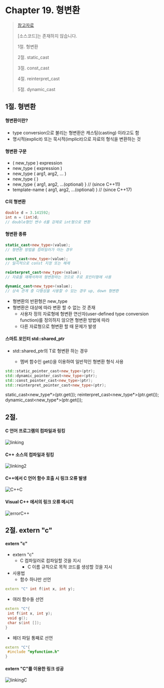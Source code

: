 #  Chapter 19. 형변환  
> [참고자료](https://wikidocs.net/143100)
>
> [소스코드]는 존재하지 않습니다.
> 
> 1절. 형변환
>
> 2절. static_cast
>
> 3절. const_cast
>
> 4절. reinterpret_cast
>
> 5절. dynamic_cast

## 1절. 형변환
#### 형변환이란?
* type conversion으로 불리는 형변환은 캐스팅(casting) 이라고도 함
* 명시적(explicit) 또는 묵시적(implicit)으로 자료의 형식을 변환하는 것

#### 형변환 구문
* ( new_type ) expression     
* new_type ( expression )     
* new_type ( arg1, arg2, ... )
* new_type ( )
* new_type { arg1, arg2, ...(optional) } // (since C++11)
* template-name ( arg1, arg2, ...(optional) ) // (since C++17)

#### C의 형변환
```C
double d = 3.141592;
int n = (int)d;
// double형인 변수 d를 강제로 int형으로 변환
```

#### 형변환 종류
```cpp
static_cast<new_type>(value);
// 형변환 방법을 컴파일러가 아는 경우

const_cast<new_type>(value);
// 일시적으로 const 지정 또는 해제

reinterpret_cast<new_type>(value);
// 자료를 재해석하여 형변환하는 것으로 주로 포인터형에 사용

dynamic_cast<new_type>(value);
// 상속 관계 중 다형성을 사용할 수 있는 경우 up, down 형변환
```

* 형변환의 반환형은 new_type
* 형변환은 대상에 따라 변환 할 수 없는 것 존재
  * 사용자 정의 자료형에 형변환 연산자(user-defined type conversion function)를 정의하지 않으면 형변환 방법에 따라
  * 다른 자료형으로 형변환 할 때 문제가 발생

#### 스마트 포인터 std::shared_ptr<T>
* std::shared_ptr<T>의 T로 형변환 하는 경우
  * 멤버 함수인 get()을 이용하여 일반적인 형변환 형식 사용

```cpp
std::static_pointer_cast<new_type>(ptr);
std::dynamic_pointer_cast<new_type>(ptr);
std::const_pointer_cast<new_type>(ptr);
std::reinterpret_pointer_cast<new_type>(ptr);
```

static_cast<new_type*>(ptr.get());
reinterpret_cast<new_type*>(ptr.get());
dynamic_cast<new_type*>(ptr.get());

## 2절. 
#### C 언어 프로그램의 컴파일과 링킹

![linking](https://github.com/BangYunseo/TIL/blob/main/Language/Cpp/Image/ch18/linking.PNG)

#### C++ 소스의 컴파일과 링킹

![linking2](https://github.com/BangYunseo/TIL/blob/main/Language/Cpp/Image/ch18/linking2.PNG)

#### C++에서 C 언어 함수 호출 시 링크 오류 발생 

![C++C](https://github.com/BangYunseo/TIL/blob/main/Language/Cpp/Image/ch18/C++C.PNG)

#### Visual C++ 에서의 링크 오류 메시지

![errorC++](https://github.com/BangYunseo/TIL/blob/main/Language/Cpp/Image/ch18/errorC++.PNG)

## 2절. extern "c"
#### extern "c"
* extern "c"
  * C 컴파일러로 컴파일할 것을 지시
    * C 이름 규칙으로 목적 코드를 생성할 것을 지시
* 사용법
  * 함수 하나만 선언
```CPP
extern "C" int f(int x, int y);
```
  * 여러 함수들 선언
```CPP
extern "C"{
 int f(int x, int y);
 void g();
 char s(int []);
}
```
  * 헤더 파일 통째로 선언  
```CPP
extern "C"{
 #include "myfunction.h"
}
```

#### extern "C"를 이용한 링크 성공

![linkingC](https://github.com/BangYunseo/TIL/blob/main/Language/Cpp/Image/ch18/linkingC.PNG)
